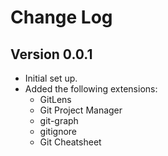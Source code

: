 # Change Log

## Version 0.0.1

- Initial set up.
- Added the following extensions:
  - GitLens
  - Git Project Manager
  - git-graph
  - gitignore
  - Git Cheatsheet
